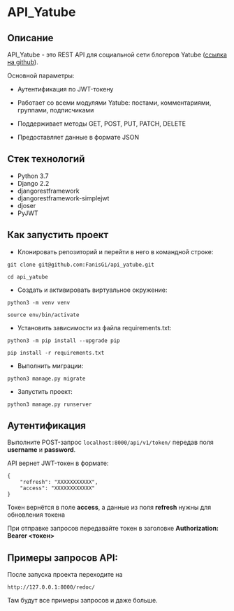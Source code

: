 # API_Yatube

## Описание

API_Yatube - это REST API для cоциальной сети блогеров Yatube ([ссылка на github](https://github.com/FanisGi/yatube)).

Основной параметры:

- Аутентификация по JWT-токену

- Работает со всеми модулями Yatube: постами, комментариями, группами, подписчиками

- Поддерживает методы GET, POST, PUT, PATCH, DELETE

- Предоставляет данные в формате JSON

## Стек технологий

- Python 3.7
- Django 2.2
- djangorestframework
- djangorestframework-simplejwt
- djoser
- PyJWT

## Как запустить проект

- Клонировать репозиторий и перейти в него в командной строке:

`git clone git@github.com:FanisGi/api_yatube.git`

`cd api_yatube`

- Cоздать и активировать виртуальное окружение:

`python3 -m venv venv`

`source env/bin/activate`

- Установить зависимости из файла requirements.txt:

`python3 -m pip install --upgrade pip`

`pip install -r requirements.txt`

- Выполнить миграции:

`python3 manage.py migrate`

- Запустить проект:

`python3 manage.py runserver`

## Аутентификация

Выполните POST-запрос `localhost:8000/api/v1/token/` передав поля **username** и **password**.

API вернет JWT-токен в формате:

```
{
    "refresh": "ХХХХХХХХХХХ",
    "access": "ХХХХХХХХХХХХ"
}
```

Токен вернётся в поле **access**, а данные из поля **refresh** нужны для обновления токена

При отправке запроcов передавайте токен в заголовке **Authorization: Bearer <токен>**

## Примеры запросов API:

После запуска проекта переходите на 

```
http://127.0.0.1:8000/redoc/
```

Там будут все примеры запросов и даже больше.

